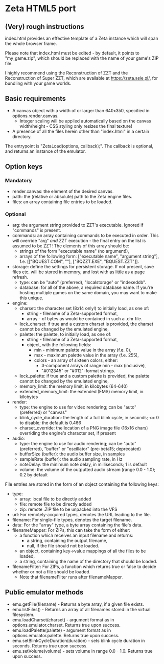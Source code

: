 # Zeta HTML5 port

## (Very) rough instructions

index.html provides an effective template of a Zeta instance which will span the whole browser frame.

Please note that index.html must be edited - by default, it points to "my_game.zip", which should be replaced
with the name of your game's ZIP file.

I highly recommend using the Reconstruction of ZZT and the Reconstruction of Super ZZT, which are 
available at https://zeta.asie.pl/, for bundling with your game worlds.

## Basic requirements

* A canvas object with a width of or larger than 640x350, specified in options.render.canvas.
    * Integer scaling will be applied automatically based on the canvas width/height - CSS styling only resizes the final texture!
* A presence of all the files herein other than "index.html" in a certain directory.

The entrypoint is "ZetaLoad(options, callback);". The callback is optional, and returns an instance of the emulator.

## Option keys

### Mandatory

* render.canvas: the element of the desired canvas.
* path: the (relative or absolute) path to the Zeta engine files.
* files: an array containing file entries to be loaded.

### Optional

* arg: the argument string provided to ZZT's executable. Ignored if "commands" is present.
* commands: an array containing commands to be executed in order. This will override "arg" *and* ZZT execution - the final entry on the list is assumed to be ZZT! The elements of this array should be:
    * strings of the form "executable name" (no argument!),
    * arrays of the following form: ["executable name", "argument string"], f.e. [["BQUEST.COM", ""], ["BQZZT.EXE", "BQUEST.ZZT"]].
* storage: define the settings for persistent storage. If not present, save files etc. will be stored in memory, and lost with as little as a page refresh.
    * type: can be "auto" (preferred), "localstorage" or "indexeddb".
    * database: for all of the above, a required database name. If you're hosting multiple games on the same domain, you may want to make this unique.
* engine:
    * charset: the character set (8x14 only!) to initially load, as one of:
        * string - filename of a Zeta-supported format,
        * array - of bytes as would be contained in such a .chr file.
    * lock_charset: if true and a custom charset is provided, the charset cannot be changed by the emulated engine,
    * palette: the palette, to initially load, as one of:
        * string - filename of a Zeta-supported format,
        * object, with the following fields:
            * min - minimum palette value in the array (f.e. 0),
            * max - maximum palette value in the array (f.e. 255),
            * colors - an array of sixteen colors, either:
                * 3-component arrays of range min - max (inclusive),
                * "#012345" or "#012"-format strings.
    * lock_palette: if true and a custom palette is provided, the palette cannot be changed by the emulated engine,
    * memory_limit: the memory limit, in kilobytes (64-640)
    * extended_memory_limit: the extended (EMS) memory limit, in kilobytes
* render:
    * type: the engine to use for video rendering; can be "auto" (preferred) or "canvas"
    * blink_cycle_duration: the length of a full blink cycle, in seconds; <= 0 to disable; the default is 0.466
    * charset_override: the location of a PNG image file (16x16 chars) overriding the engine's character set, if present
* audio:
    * type: the engine to use for audio rendering; can be "auto" (preferred), "buffer" or "oscillator" (pre-beta15; deprecated)
    * bufferSize (buffer): the audio buffer size, in samples
    * sampleRate (buffer): the audio sampling rate, in Hz
    * noteDelay: the minimum note delay, in milliseconds; 1 is default
    * volume: the volume of the outputted audio stream (range 0.0 - 1.0); 0.2 by default

File entries are stored in the form of an object containing the following keys:

* type:
  - array: local file to be directly added
  - file: remote file to be directly added
  - zip: remote .ZIP file to be unpacked into the VFS
* url: For remotely-acquired types, denotes the URL leading to the file.
* filename: For single-file types, denotes the target filename.
* data: For the "array" type, a byte array containing the file's data.
* filenameMapper: For ZIPs, this can take the form of either:
  - a function which receives an input filename and returns:
    - a string, containing the output filename,
    - null, if the file should not be loaded.
  - an object, containing key->value mappings of all the files to be loaded,
  - a string, containing the name of the directory that should be loaded.
* filenameFilter: For ZIPs, a function which returns true or false to decide
  whether or not a file should be loaded.
  - Note that filenameFilter runs after filenameMapper.

## Public emulator methods

* emu.getFile(filename) - Returns a byte array, if a given file exists.
* emu.listFiles() - Returns an array of all filenames stored in the virtual filesystem.
* emu.loadCharset(charset) - argument format as in options.emulator.charset. Returns true upon success.
* emu.loadPalette(palette) - argument format as in options.emulator.palette. Returns true upon success.
* emu.setBlinkCycleDuration(duration) - sets blink cycle duration in seconds. Returns true upon success.
* emu.setVolume(volume) - sets volume in range 0.0 - 1.0. Returns true upon success.
